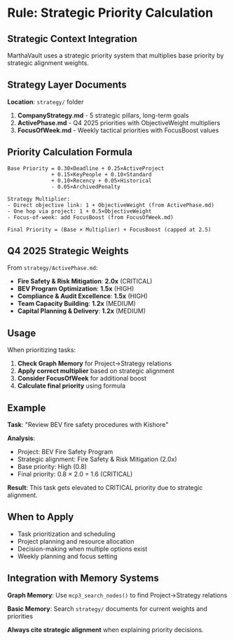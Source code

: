 # Rule: Strategic Priority Calculation

## Strategic Context Integration

MarthaVault uses a strategic priority system that multiplies base priority by strategic alignment weights.

## Strategy Layer Documents

**Location**: `strategy/` folder

1. **CompanyStrategy.md** - 5 strategic pillars, long-term goals
2. **ActivePhase.md** - Q4 2025 priorities with ObjectiveWeight multipliers
3. **FocusOfWeek.md** - Weekly tactical priorities with FocusBoost values

## Priority Calculation Formula

```
Base Priority = 0.30×Deadline + 0.25×ActiveProject
              + 0.15×KeyPeople + 0.10×Standard
              + 0.10×Recency + 0.05×Historical
              - 0.05×ArchivedPenalty

Strategy Multiplier:
- Direct objective link: 1 + ObjectiveWeight (from ActivePhase.md)
- One hop via project: 1 + 0.5×ObjectiveWeight
- Focus-of-week: add FocusBoost (from FocusOfWeek.md)

Final Priority = (Base × Multiplier) + FocusBoost (capped at 2.5)
```

## Q4 2025 Strategic Weights

From `strategy/ActivePhase.md`:

- **Fire Safety & Risk Mitigation**: **2.0x** (CRITICAL)
- **BEV Program Optimization**: **1.5x** (HIGH)
- **Compliance & Audit Excellence**: **1.5x** (HIGH)
- **Team Capacity Building**: **1.2x** (MEDIUM)
- **Capital Planning & Delivery**: **1.2x** (MEDIUM)

## Usage

When prioritizing tasks:

1. **Check Graph Memory** for Project→Strategy relations
2. **Apply correct multiplier** based on strategic alignment
3. **Consider FocusOfWeek** for additional boost
4. **Calculate final priority** using formula

## Example

**Task**: "Review BEV fire safety procedures with Kishore"

**Analysis**:
- Project: BEV Fire Safety Program
- Strategic alignment: Fire Safety & Risk Mitigation (2.0x)
- Base priority: High (0.8)
- Final priority: 0.8 × 2.0 = 1.6 (CRITICAL)

**Result**: This task gets elevated to CRITICAL priority due to strategic alignment.

## When to Apply

- Task prioritization and scheduling
- Project planning and resource allocation
- Decision-making when multiple options exist
- Weekly planning and focus setting

## Integration with Memory Systems

**Graph Memory**: Use `mcp3_search_nodes()` to find Project→Strategy relations

**Basic Memory**: Search `strategy/` documents for current weights and priorities

**Always cite strategic alignment** when explaining priority decisions.

